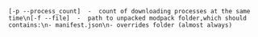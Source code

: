 `[-p --process_count]  -  count of downloading processes at the same time\n[-f --file]  -  path to unpacked modpack folder,which should contains:\n- manifest.json\n- overrides folder (almost always)`

